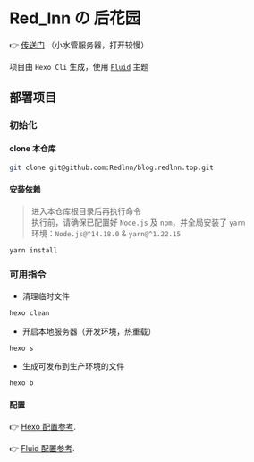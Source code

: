 # Red_lnn の 后花园

 👉 [传送门](https://blog.redlnn.top/) （小水管服务器，打开较慢）

项目由 `Hexo Cli` 生成，使用 [`Fluid`](https://github.com/fluid-dev/hexo-theme-fluid) 主题

## 部署项目

### 初始化

#### clone 本仓库

```bash
git clone git@github.com:Redlnn/blog.redlnn.top.git
```

#### 安装依赖

> 进入本仓库根目录后再执行命令  
  执行前，请确保已配置好 `Node.js` 及 `npm`，并全局安装了 `yarn`  
  环境：`Node.js@^14.18.0` & `yarn@^1.22.15`

```bash
yarn install
```

### 可用指令

- 清理临时文件

```bash
hexo clean
```

- 开启本地服务器（开发环境，热重载）

```bash
hexo s
```

- 生成可发布到生产环境的文件

```bash
hexo b
```

#### 配置

👉 [Hexo 配置参考](https://hexo.io/zh-cn/docs/).

👉 [Fluid 配置参考](https://hexo.fluid-dev.com/docs/start/).
